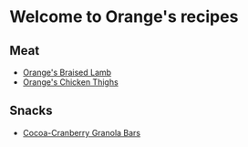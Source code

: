 # Welcome to Orange's recipes

## Meat
* [Orange's Braised Lamb](https://github.com/MasterOrange/Recipes/blob/master/Meat/Braised_lamb.md)
* [Orange's Chicken Thighs](https://github.com/MasterOrange/Recipes/blob/master/Meat/Chicken_thigh.md)

## Snacks
* [Cocoa-Cranberry Granola Bars](https://github.com/MasterOrange/Recipes/blob/master/Snacks/CocoCran_bar.md)
